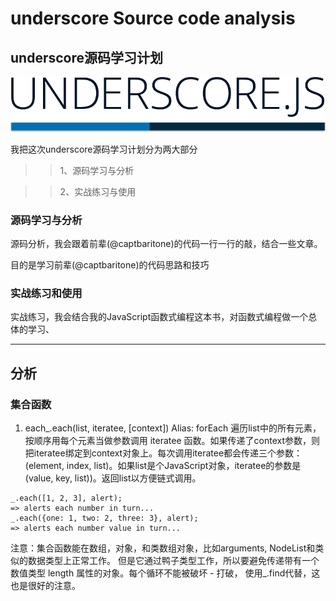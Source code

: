 # underscore Source code analysis 

## underscore源码学习计划

![Alt text](docs/images/underscore.png)

我把这次underscore源码学习计划分为两大部分

>> 1、源码学习与分析

>> 2、实战练习与使用 

### 源码学习与分析

源码分析，我会跟着前辈(@captbaritone)的代码一行一行的敲，结合一些文章。

目的是学习前辈(@captbaritone)的代码思路和技巧

### 实战练习和使用

实战练习，我会结合我的JavaScript函数式编程这本书，对函数式编程做一个总体的学习、

----------

 ## 分析

 ### 集合函数
1) each_.each(list, iteratee, [context]) Alias: forEach 遍历list中的所有元素，按顺序用每个元素当做参数调用 iteratee 函数。如果传递了context参数，则把iteratee绑定到context对象上。每次调用iteratee都会传递三个参数：(element, index, list)。如果list是个JavaScript对象，iteratee的参数是 (value, key, list))。返回list以方便链式调用。
 ```
_.each([1, 2, 3], alert);
=> alerts each number in turn...
_.each({one: 1, two: 2, three: 3}, alert);
=> alerts each number value in turn...
 ```
注意：集合函数能在数组，对象，和类数组对象，比如arguments, NodeList和类似的数据类型上正常工作。 但是它通过鸭子类型工作，所以要避免传递带有一个数值类型 length 属性的对象。每个循环不能被破坏 - 打破， 使用_.find代替，这也是很好的注意。  








